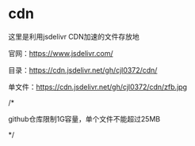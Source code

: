 # cdn    

这里是利用jsdelivr CDN加速的文件存放地

官网：https://www.jsdelivr.com/

目录：https://cdn.jsdelivr.net/gh/cjl0372/cdn/

单文件：https://cdn.jsdelivr.net/gh/cjl0372/cdn/zfb.jpg

/*

github仓库限制1G容量，单个文件不能超过25MB

*/
